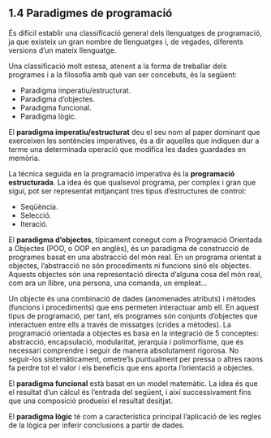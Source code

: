 ## 1.4 Paradigmes de programació

És difícil establir una classificació general dels llenguatges de programació, ja
que existeix un gran nombre de llenguatges i, de vegades, diferents versions d’un
mateix llenguatge.

Una classificació molt estesa, atenent a la forma de treballar dels programes i a
la filosofia amb què van ser concebuts, és la següent:

* Paradigma imperatiu/estructurat.
* Paradigma d’objectes.
* Paradigma funcional.
* Paradigma lògic.

El **paradigma imperatiu/estructurat** deu el seu nom al paper dominant
que exerceixen les sentències imperatives, és a dir aquelles que indiquen
dur a terme una determinada operació que modifica les dades guardades en
memòria.

La tècnica seguida en la programació imperativa és la **programació estructurada**.
La idea és que qualsevol programa, per complex i gran que sigui, pot ser
representat mitjançant tres tipus d’estructures de control:

* Seqüència.
* Selecció.
* Iteració.

El **paradigma d’objectes**, típicament conegut com a Programació Orientada
a Objectes (POO, o OOP en anglès), és un paradigma de construcció de
programes basat en una abstracció del món real. En un programa orientat
a objectes, l’abstracció no són procediments ni funcions sinó els objectes.
Aquests objectes són una representació directa d’alguna cosa del món real,
com ara un llibre, una persona, una comanda, un empleat...

Un objecte és una combinació de dades (anomenades atributs) i mètodes (funcions
i procediments) que ens permeten interactuar amb ell. En aquest tipus de
programació, per tant, els programes són conjunts d’objectes que interactuen entre
ells a través de missatges (crides a mètodes).
La programació orientada a objectes es basa en la integració de 5 conceptes:
abstracció, encapsulació, modularitat, jerarquia i polimorfisme, que és necessari
comprendre i seguir de manera absolutament rigorosa. No seguir-los sistemàticament,
ometre’ls puntualment per pressa o altres raons fa perdre tot el valor i els
beneficis que ens aporta l’orientació a objectes.

El **paradigma funcional** està basat en un model matemàtic. La idea és que
el resultat d’un càlcul és l’entrada del següent, i així successivament fins que
una composició produeixi el resultat desitjat.

El **paradigma lògic** té com a característica principal l’aplicació de les regles
de la lògica per inferir conclusions a partir de dades.
